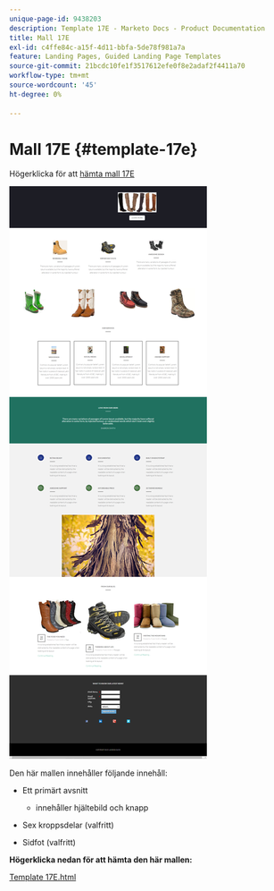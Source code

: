 ```yaml
---
unique-page-id: 9438203
description: Template 17E - Marketo Docs - Product Documentation
title: Mall 17E
exl-id: c4ffe84c-a15f-4d11-bbfa-5de78f981a7a
feature: Landing Pages, Guided Landing Page Templates
source-git-commit: 21bcdc10fe1f3517612efe0f8e2adaf2f4411a70
workflow-type: tm+mt
source-wordcount: '45'
ht-degree: 0%

---
```


# Mall 17E {#template-17e}

Högerklicka för att [hämta mall 17E](https://experienceleague.adobe.com/landing/marketo/lp-templates/template-17e.html?lang=sv-SE)

![](assets/image2015-8-17-17-3a43-3a20.png)

Den här mallen innehåller följande innehåll:

* Ett primärt avsnitt

   * innehåller hjältebild och knapp

* Sex kroppsdelar (valfritt)
* Sidfot (valfritt)

**Högerklicka nedan för att hämta den här mallen:**

[Template 17E.html](https://experienceleague.adobe.com/landing/marketo/lp-templates/template-17e.html?lang=sv-SE)
